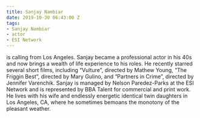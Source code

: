 ```yaml
---
title: Sanjay Nambiar
date: 2019-10-30 06:43:00 Z
tags:
- Sanjay Nambiar
- actor
- ESI Network
---
```


is calling from Los Angeles. Sanjay became a professional actor in his 40s and now brings a wealth of life experience to his roles. He recently starred several short films, including “Vulture”, directed by Mathew Young, “The Friggin Best”, directed by Mary Gulino, and “Partners in Crime”, directed by Jennifer Varenchik. Sanjay is managed by Nelson Paredez-Parks at the ESI Network and is represented by BBA Talent for commercial and print work. He lives with his wife and endlessly energetic identical twin daughters in Los Angeles, CA, where he sometimes bemoans the monotony of the pleasant weather. 